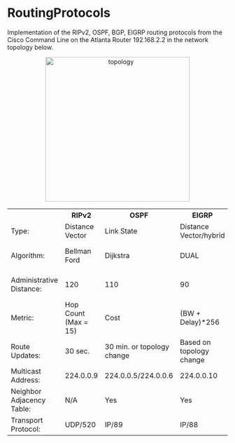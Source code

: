 # RoutingProtocols



Implementation of the RIPv2, OSPF, BGP, EIGRP routing protocols from the Cisco Command Line on the Atlanta Router 192.168.2.2 in the network topology below.

<p align="center">
  <img width="330" alt="topology" src="https://user-images.githubusercontent.com/17348315/40629255-ea536dac-6297-11e8-8c7a-48b16a51011d.PNG">

<p align="center">
<table class="tg">
  <tr>
    <th class="tg-yw4l"><b> </b></th>
    <th class="tg-yw4l"><b>RIPv2</b></th>
    <th class="tg-yw4l"><b>OSPF</b></th>
    <th class="tg-yw4l"><b>EIGRP</b></th>
    <th class="tg-yw4l"><b>BGP</b></th>
  </tr>
  <tr>
    <td class="tg-yw4l">Type:</td>
    <td class="tg-yw4l">Distance Vector</td>
    <td class="tg-yw4l">Link State</td>
    <td class="tg-yw4l">Distance Vector/hybrid</td>
    <td class="tg-yw4l">Path Vector</td>
  </tr>
  <tr>
    <td class="tg-yw4l">Algorithm:</td>
    <td class="tg-yw4l">Bellman Ford</td>
    <td class="tg-yw4l">Dijkstra</td>
    <td class="tg-yw4l">DUAL</td>
    <td class="tg-yw4l">Best Path Selection</td>
  </tr>
  <tr>
    <td class="tg-yw4l">Administrative Distance:</td>
    <td class="tg-yw4l">120</td>
    <td class="tg-yw4l">110</td>
    <td class="tg-yw4l">90</td>
    <td class="tg-yw4l">eBGP 20, iBGP 200</td>
  </tr>
  <tr>
    <td class="tg-yw4l">Metric:</td>
    <td class="tg-yw4l">Hop Count (Max = 15)</td>
    <td class="tg-yw4l">Cost</td>
    <td class="tg-yw4l">(BW + Delay)*256</td>
    <td class="tg-yw4l">MED</td>
  </tr> 
  <tr>
    <td class="tg-yw4l">Route Updates:</td>
    <td class="tg-yw4l">30 sec.</td>
    <td class="tg-yw4l">30 min. or topology change</td>
    <td class="tg-yw4l">Based on topology change</td>
    <td class="tg-yw4l">On topology change</td>
  </tr>
 <tr>
    <td class="tg-yw4l">Multicast Address:</td>
    <td class="tg-yw4l">224.0.0.9</td>
    <td class="tg-yw4l">224.0.0.5/224.0.0.6</td>
    <td class="tg-yw4l">224.0.0.10</td>
    <td class="tg-yw4l">-</td>
  </tr>
   <tr>
    <td class="tg-yw4l">Neighbor Adjacency Table:</td>
    <td class="tg-yw4l">N/A</td>
    <td class="tg-yw4l">Yes</td>
    <td class="tg-yw4l">Yes</td>
    <td class="tg-yw4l">Yes</td>
  </tr> 
    <tr>
    <td class="tg-yw4l">Transport Protocol:</td>
    <td class="tg-yw4l">UDP/520</td>
    <td class="tg-yw4l">IP/89</td>
    <td class="tg-yw4l">IP/88</td>
    <td class="tg-yw4l">TCP/179</td>
  </tr>
</table>


